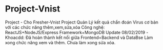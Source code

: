 # Project-Vnist
Project - Cho Fresher-Vnist
Project Quản Lý kết quả chẩn đoán Virus cơ bản với các chức năng thêm,xem,sửa,xóa
Công nghệ: ReactJS+NodeJS/Express Framework+MongoDB
Update 08/02/2019 -Khoacdd: Đã hoàn thành kết nối giữa Frontend=Backend và DataBse
                       Làm xong chức năng xem và thêm.
                       Chưa làm xong sửa xóa.
